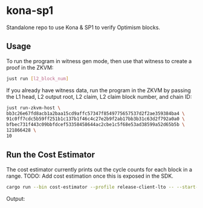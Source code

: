 # kona-sp1

Standalone repo to use Kona & SP1 to verify Optimism blocks.

## Usage

To run the program in witness gen mode, then use that witness to create a proof in the ZKVM:

```bash
just run [l2_block_num]
```

If you already have witness data, run the program in the ZKVM by passing the L1 head, L2 output root, L2 claim, L2 claim block number, and chain ID:

```bash
just run-zkvm-host \
bb3c26e67fd8acb1a2baa15cd9affc57347f8549775657537d2f2ae359384ba4 \
91c0ff7cdc5b59ff251b1c137b1f46c4c27e2b9f2ab17bb3b31c63d2f792a0a0 \
bfbec731f443c09bbfdcef53358458644ac2cbe1c5f68e53ad38599a52d65b5b \
121866428 \
10
```

## Run the Cost Estimator

The cost estimator currently prints out the cycle counts for each block in a range. TODO: Add cost estimation once this is exposed in the SDK.

```bash
cargo run --bin cost-estimator --profile release-client-lto -- --start-block <START_BLOCK> --end-block <END_BLOCK> --rpc-url <L2_OP_GETH_ARCHIVE_NODE>
```

Output:
```

```
